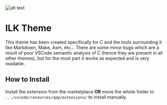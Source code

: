 ![alt text](https://github.com/tomasz-lisowski/theme-ilk/blob/master/misc/showcase.png?raw=true)
# ILK Theme
This theme has been created specifically for C and the tools surrounding it like Markdown, Make, Asm, etc...
There are some minor bugs which are a result of poor VSCode semantic analysis of C (hence they are present in all other themes), but for the most part it works as expected and is very readable.

## How to Install
Install the extension from the marketplace **OR** move the whole folder to `.../vscode/resources/app/extensions/` to install manually.

